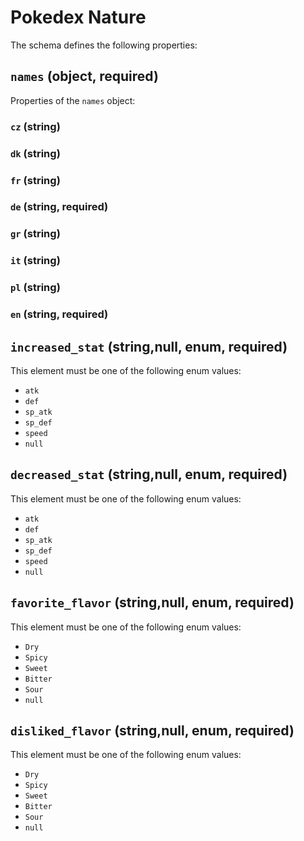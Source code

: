 # Pokedex Nature

The schema defines the following properties:

## `names` (object, required)

Properties of the `names` object:

### `cz` (string)

### `dk` (string)

### `fr` (string)

### `de` (string, required)

### `gr` (string)

### `it` (string)

### `pl` (string)

### `en` (string, required)

## `increased_stat` (string,null, enum, required)

This element must be one of the following enum values:

* `atk`
* `def`
* `sp_atk`
* `sp_def`
* `speed`
* `null`

## `decreased_stat` (string,null, enum, required)

This element must be one of the following enum values:

* `atk`
* `def`
* `sp_atk`
* `sp_def`
* `speed`
* `null`

## `favorite_flavor` (string,null, enum, required)

This element must be one of the following enum values:

* `Dry`
* `Spicy`
* `Sweet`
* `Bitter`
* `Sour`
* `null`

## `disliked_flavor` (string,null, enum, required)

This element must be one of the following enum values:

* `Dry`
* `Spicy`
* `Sweet`
* `Bitter`
* `Sour`
* `null`